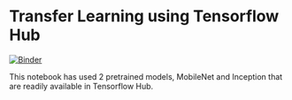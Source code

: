 # Transfer Learning using Tensorflow Hub

[![Binder](https://mybinder.org/badge_logo.svg)](https://mybinder.org/v2/gh/rohit-thakur12/Transfer-Learning-using-TensorflowHUB/master)

This notebook has used 2 pretrained models, MobileNet and Inception that are readily available in Tensorflow Hub. 
